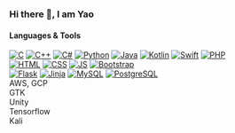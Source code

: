 ### Hi there 👋, I am Yao

#### Languages & Tools
[![C](https://img.shields.io/static/v1?label=&message=C&logo=c&color=3949aa&logoColor=FFFFFF)]()
[![C++](https://img.shields.io/static/v1?label=&message=C%2B%2B&logo=cplusplus&color=1b59ae&logoColor=FFFFFF)]()
[![C#](https://img.shields.io/static/v1?label=&message=C%23&logo=csharp&color=690081&logoColor=FFFFFF)]()
[![Python](https://img.shields.io/static/v1?label=&message=Python&logo=python&color=3C78A9&logoColor=FFFFFF)]()
[![Java](https://img.shields.io/static/v1?label=&message=Java&logo=java&color=e92e2c&logoColor=FFFFFF)]()
[![Kotlin](https://img.shields.io/static/v1?label=&message=Kotlin&logo=kotlin&color=f98909&logoColor=FFFFFF)]()
[![Swift](https://img.shields.io/static/v1?label=&message=Swift&logo=swift&color=ff473c&logoColor=FFFFFF)]()
[![PHP](https://img.shields.io/static/v1?label=&message=PHP&logo=php&color=6c7eb7&logoColor=FFFFFF)]()
<br>
[![HTML](https://img.shields.io/static/v1?label=&message=HTML&logo=html5&color=fe4c1e&logoColor=FFFFFF)]()
[![CSS](https://img.shields.io/static/v1?label=&message=CSS&logo=css3&color=0071bf&logoColor=FFFFFF)]()
[![JS](https://img.shields.io/static/v1?label=&message=JS&logo=javascript&color=e6b100&logoColor=FFFFFF)]()
[![Bootstrap](https://img.shields.io/static/v1?label=&message=Bootstrap&logo=bootstrap&color=7411f5&logoColor=FFFFFF)]()
<br>
[![Flask](https://img.shields.io/static/v1?label=&message=Flask&logo=flask&color=000000&logoColor=FFFFFF)]()
[![Jinja](https://img.shields.io/static/v1?label=&message=Flask&logo=jinja&color=5b5b5c&logoColor=FFFFFF)]()
[![MySQL](https://img.shields.io/static/v1?label=&message=MySQL&logo=mysql&color=00618b&logoColor=FFFFFF)]()
[![PostgreSQL](https://img.shields.io/static/v1?label=&message=PostgreSQL&logo=postgresql&color=316192&logoColor=FFFFFF)]()
<br>
AWS, GCP<br>
GTK<br>
Unity<br>
Tensorflow<br>
Kali<br>
